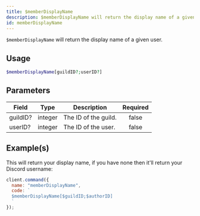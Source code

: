 ```yaml
---
title: $memberDisplayName
description: $memberDisplayName will return the display name of a given user.
id: memberDisplayName
---
```


`$memberDisplayName` will return the display name of a given user.

## Usage

```php
$memberDisplayName[guildID?;userID?]
```

## Parameters

| Field    | Type    | Description          | Required |
| -------- | ------- | -------------------- | :------: |
| guildID? | integer | The ID of the guild. |  false   |
| userID?  | integer | The ID of the user.  |  false   |

## Example(s)

This will return your display name, if you have none then it'll return your Discord username:

```javascript
client.command({
  name: "memberDisplayName",
  code: `
  $memberDisplayName[$guildID;$authorID]
  `
});
```
